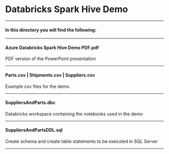 # Databricks Spark Hive Demo

----

#### In this directory you will find the following:

----

#### Azure Databricks Spark Hive Demo PDF.pdf
PDF version of the PowerPoint presentation

----


#### Parts.csv | Shipments.csv | Suppliers.csv
Example csv files for the demo

----

#### SuppliersAndParts.dbc
Databricks workspace containing the notebooks used in the demo

----

#### SuppliersAndPartsDDL.sql
Create schema and create table statements to be executed in SQL Server

----

